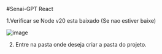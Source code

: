 #Senai-GPT React

1.Verificar se Node v20 esta baixado (Se nao estiver baixe)

![image](https://github.com/user-attachments/assets/65eb0fa4-8deb-493d-9ada-183d66f4340b)

2. Entre na pasta onde deseja criar a pasta do projeto.
